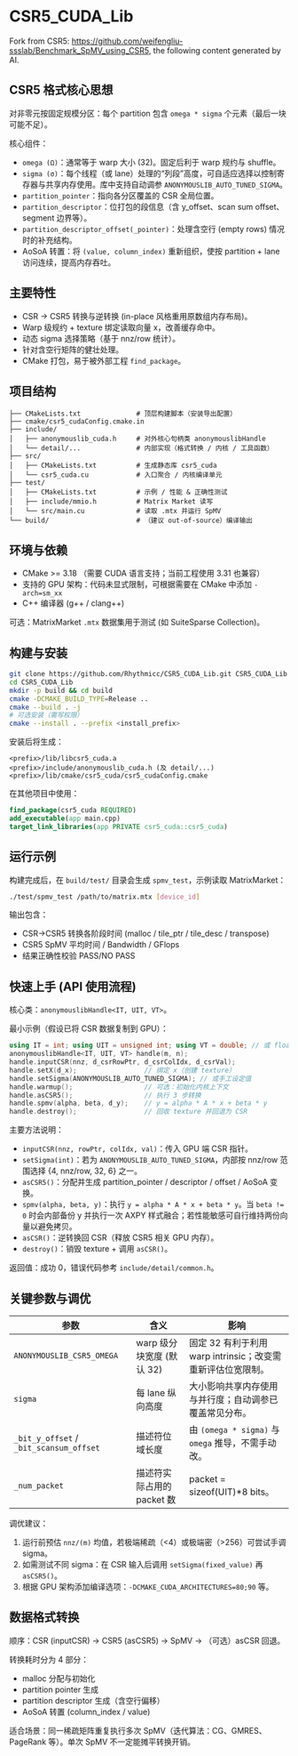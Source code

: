 # CSR5_CUDA_Lib

Fork from CSR5: https://github.com/weifengliu-ssslab/Benchmark_SpMV_using_CSR5, the following content generated by AI.

## CSR5 格式核心思想
对非零元按固定规模分区：每个 partition 包含 `omega * sigma` 个元素（最后一块可能不足）。

核心组件：
- `omega (Ω)`：通常等于 warp 大小 (32)。固定后利于 warp 规约与 shuffle。
- `sigma (σ)`：每个线程（或 lane）处理的“列段”高度，可自适应选择以控制寄存器与共享内存使用。库中支持自动调参 `ANONYMOUSLIB_AUTO_TUNED_SIGMA`。
- `partition_pointer`：指向各分区覆盖的 CSR 全局位置。
- `partition_descriptor`：位打包的段信息（含 y_offset、scan sum offset、segment 边界等）。
- `partition_descriptor_offset(_pointer)`：处理含空行 (empty rows) 情况时的补充结构。
- AoSoA 转置：将 `(value, column_index)` 重新组织，使按 partition + lane 访问连续，提高内存吞吐。

## 主要特性
- CSR → CSR5 转换与逆转换 (in-place 风格重用原数组内存布局)。
- Warp 级规约 + texture 绑定读取向量 x，改善缓存命中。
- 动态 sigma 选择策略（基于 nnz/row 统计）。
- 针对含空行矩阵的健壮处理。
- CMake 打包，易于被外部工程 `find_package`。

## 项目结构
```
├── CMakeLists.txt              # 顶层构建脚本（安装导出配置）
├── cmake/csr5_cudaConfig.cmake.in
├── include/
│   ├── anonymouslib_cuda.h     # 对外核心句柄类 anonymouslibHandle
│   └── detail/...              # 内部实现（格式转换 / 内核 / 工具函数）
├── src/
│   ├── CMakeLists.txt          # 生成静态库 csr5_cuda
│   └── csr5_cuda.cu            # 入口聚合 / 内核编译单元
├── test/
│   ├── CMakeLists.txt          # 示例 / 性能 & 正确性测试
│   ├── include/mmio.h          # Matrix Market 读写
│   └── src/main.cu             # 读取 .mtx 并运行 SpMV
└── build/                      # （建议 out-of-source）编译输出
```

## 环境与依赖
- CMake >= 3.18 （需要 CUDA 语言支持；当前工程使用 3.31 也兼容）
- 支持的 GPU 架构：代码未显式限制，可根据需要在 CMake 中添加 `-arch=sm_xx`
- C++ 编译器 (g++ / clang++)

可选：MatrixMarket `.mtx` 数据集用于测试 (如 SuiteSparse Collection)。

## 构建与安装

```bash
git clone https://github.com/Rhythmicc/CSR5_CUDA_Lib.git CSR5_CUDA_Lib
cd CSR5_CUDA_Lib
mkdir -p build && cd build
cmake -DCMAKE_BUILD_TYPE=Release ..
cmake --build . -j
# 可选安装（需写权限）
cmake --install . --prefix <install_prefix>
```

安装后将生成：
```
<prefix>/lib/libcsr5_cuda.a
<prefix>/include/anonymouslib_cuda.h (及 detail/...) 
<prefix>/lib/cmake/csr5_cuda/csr5_cudaConfig.cmake
```

在其他项目中使用：
```cmake
find_package(csr5_cuda REQUIRED)
add_executable(app main.cpp)
target_link_libraries(app PRIVATE csr5_cuda::csr5_cuda)
```

## 运行示例
构建完成后，在 `build/test/` 目录会生成 `spmv_test`，示例读取 MatrixMarket：
```bash
./test/spmv_test /path/to/matrix.mtx [device_id]
```
输出包含：
- CSR→CSR5 转换各阶段时间 (malloc / tile_ptr / tile_desc / transpose)
- CSR5 SpMV 平均时间 / Bandwidth / GFlops
- 结果正确性校验 PASS/NO PASS

## 快速上手 (API 使用流程)
核心类：`anonymouslibHandle<IT, UIT, VT>`。

最小示例（假设已将 CSR 数据复制到 GPU）：
```cpp
using IT = int; using UIT = unsigned int; using VT = double; // 或 float
anonymouslibHandle<IT, UIT, VT> handle(m, n);
handle.inputCSR(nnz, d_csrRowPtr, d_csrColIdx, d_csrVal);
handle.setX(d_x);                 // 绑定 x（创建 texture）
handle.setSigma(ANONYMOUSLIB_AUTO_TUNED_SIGMA); // 或手工设定值
handle.warmup();                  // 可选：初始化内核上下文
handle.asCSR5();                  // 执行 3 步转换
handle.spmv(alpha, beta, d_y);    // y = alpha * A * x + beta * y
handle.destroy();                 // 回收 texture 并回退为 CSR
```

主要方法说明：
- `inputCSR(nnz, rowPtr, colIdx, val)`：传入 GPU 端 CSR 指针。
- `setSigma(int)`：若为 `ANONYMOUSLIB_AUTO_TUNED_SIGMA`，内部按 nnz/row 范围选择 {4, nnz/row, 32, 6} 之一。
- `asCSR5()`：分配并生成 partition_pointer / descriptor / offset / AoSoA 变换。
- `spmv(alpha, beta, y)`：执行 `y = alpha * A * x + beta * y`。当 `beta != 0` 时会内部备份 y 并执行一次 AXPY 样式融合；若性能敏感可自行维持两份向量以避免拷贝。
- `asCSR()`：逆转换回 CSR（释放 CSR5 相关 GPU 内存）。
- `destroy()`：销毁 texture + 调用 `asCSR()`。

返回值：成功 0，错误代码参考 `include/detail/common.h`。

## 关键参数与调优
| 参数 | 含义 | 影响 |
|------|------|------|
| `ANONYMOUSLIB_CSR5_OMEGA` | warp 级分块宽度 (默认 32) | 固定 32 有利于利用 warp intrinsic；改变需重新评估位宽限制。 |
| `sigma` | 每 lane 纵向高度 | 大小影响共享内存使用与并行度；自动调参已覆盖常见分布。 |
| `_bit_y_offset` / `_bit_scansum_offset` | 描述符位域长度 | 由 `(omega * sigma)` 与 `omega` 推导，不需手动改。 |
| `_num_packet` | 描述符实际占用的 packet 数 | packet = sizeof(UIT)*8 bits。 |

调优建议：
1. 运行前预估 `nnz/(m)` 均值，若极端稀疏（<4）或极端密（>256）可尝试手调 sigma。
2. 如需测试不同 sigma：在 CSR 输入后调用 `setSigma(fixed_value)` 再 `asCSR5()`。
3. 根据 GPU 架构添加编译选项：`-DCMAKE_CUDA_ARCHITECTURES=80;90` 等。

## 数据格式转换
顺序：CSR (inputCSR) → CSR5 (asCSR5) → SpMV → （可选）asCSR 回退。

转换耗时分为 4 部分：
- malloc 分配与初始化
- partition pointer 生成
- partition descriptor 生成（含空行偏移）
- AoSoA 转置 (column_index / value)

适合场景：同一稀疏矩阵重复执行多次 SpMV（迭代算法：CG、GMRES、PageRank 等）。单次 SpMV 不一定能摊平转换开销。
